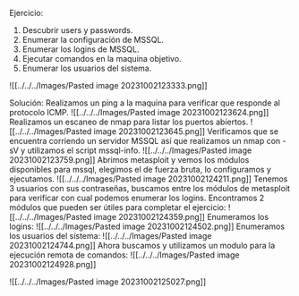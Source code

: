 Ejercicio:
1. Descubrir users y passwords.
2. Enumerar la configuración de MSSQL.
3. Enumerar los logins de  MSSQL.
4. Ejecutar comandos en la maquina objetivo.
5. Enumerar los usuarios del sistema.

![[../../../Images/Pasted image 20231002123333.png]]

Solución:
Realizamos un ping a la maquina para verificar que responde al protocolo ICMP.
![[../../../Images/Pasted image 20231002123624.png]]
Realizamos un escaneo de nmap para listar los puertos abiertos.
![[../../../Images/Pasted image 20231002123645.png]]
Verificamos que se encuentra corriendo un servidor MSSQL así que realizamos un nmap con -sV y utilizamos el script mssql-info.
![[../../../Images/Pasted image 20231002123759.png]]
Abrimos metasploit y vemos los módulos disponibles para mssql, elegimos el de fuerza bruta, lo configuramos y ejecutamos.
![[../../../Images/Pasted image 20231002124211.png]]
Tenemos 3 usuarios con sus contraseñas, buscamos entre los módulos de metasploit para verificar con cual podemos enumerar los logins.
Encontramos 2 módulos que pueden ser útiles para completar el ejercicio:
![[../../../Images/Pasted image 20231002124359.png]]
Enumeramos los logins:
![[../../../Images/Pasted image 20231002124502.png]]
Enumeramos los usuarios del sistema:
![[../../../Images/Pasted image 20231002124744.png]]
Ahora buscamos y utilizamos un modulo para la ejecución remota de comandos:
![[../../../Images/Pasted image 20231002124928.png]]

![[../../../Images/Pasted image 20231002125027.png]]
